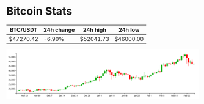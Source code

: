 # Bitcoin Stats

BTC/USDT|24h change|24h high|24h low|
|---|---|---|---|
|$47270.42|-6.90%|$52041.73|$46000.00|

<img src="./chart.svg">

